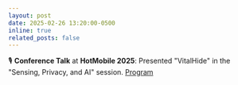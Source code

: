 ```yaml
---
layout: post
date: 2025-02-26 13:20:00-0500
inline: true
related_posts: false
---
```


🎙️ **Conference Talk** at **HotMobile 2025**: Presented "VitalHide" in the "Sensing, Privacy, and AI" session. [Program](https://hotmobile.org/2025/index.php?id=program)